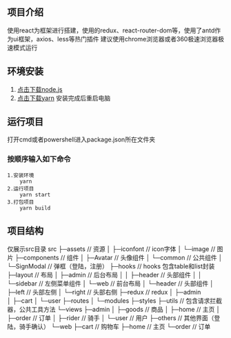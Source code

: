 ## 项目介绍
  使用react为框架进行搭建，使用的redux、react-router-dom等，使用了antd作为ui框架，axios、less等热门插件
  建议使用chrome浏览器或者360极速浏览器极速模式运行

## 环境安装
1. [点击下载node.js](https://nodejs.org/en/)
2. [点击下载yarn](https://yarn.bootcss.com/)
安装完成后重启电脑

## 运行项目
打开cmd或者powershell进入package.json所在文件夹
### 按顺序输入如下命令
	1.安装环境
		yarn
	2.运行项目
		yarn start
	3.打包项目
		yarn build
		
## 项目结构
仅展示src目录
src
    ├─assets				// 资源
    │  ├─iconfont			// icon字体
    │  └─image				// 图片
    ├─components			// 组件
    │  ├─Avatar				// 头像组件
    │  └─common				// 公共组件
    │      └─SignModal		// 弹框（登陆，注册）
    ├─hooks					// hooks 包含table和list封装
    ├─layout				// 布局
    │  ├─admin				// 后台布局
    │  │  ├─header			// 头部组件
    │  │  └─sidebar			// 左侧菜单组件
    │  └─web				// 前台布局
    │      └─header			// 头部组件
    │          ├─left		// 头部左侧
    │          └─right		// 头部右侧
    ├─redux					// redux
    │  ├─admin				
    │  ├─cart
    │  └─user
    ├─routes
    │  └─modules
    ├─styles
    ├─utils					// 包含请求拦截器，公共工具方法
    └─views
        ├─admin
        │  ├─goods			// 商品
        │  ├─home			// 主页
        │  ├─order			// 订单
        │  ├─rider			// 骑手
        │  └─user			// 用户
        ├─others			// 其他界面（登陆，骑手确认）
        └─web
            ├─cart			// 购物车
            ├─home			// 主页
            └─order			// 订单